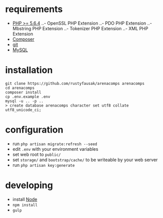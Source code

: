 # requirements

 - [PHP >= 5.6.4](http://php.net/downloads.php)
 ..- OpenSSL PHP Extension
 ..- PDO PHP Extension
 ..- Mbstring PHP Extension
 ..- Tokenizer PHP Extension
 ..- XML PHP Extension
 - [Composer](https://getcomposer.org/)
 - [git](https://git-scm.com/downloads)
 - [MySQL](https://www.mysql.com/downloads/)

# installation

    git clone https://github.com/rustyfausak/arenacomps arenacomps
    cd arenacomps
    composer install
    cp .env.example .env
    mysql -u .. -p ..
    > create database arenacomps character set utf8 collate utf8_unicode_ci;

# configuration

 - run `php artisan migrate:refresh --seed`
 - edit `.env` with your environment variables
 - set web root to `public/`
 - set `storage/` and `bootstrap/cache/` to be writeable by your web server
 - run `php artisan key:generate`

# developing

 - install [Node](https://nodejs.org/en/download/)
 - `npm install`
 - `gulp`
